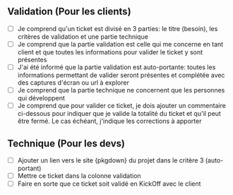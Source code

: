 ## Validation (Pour les clients)

- [ ] Je comprend qu'un ticket est divisé en 3 parties: le titre (besoin), les critères de validation et une partie technique
- [ ] Je comprend que la partie validation est celle qui me concerne en tant client et que toutes les informations pour valider le ticket y sont présentes
- [ ] J'ai été informé que la partie validation est auto-portante: toutes les informations permettant de valider seront présentes et complétée avec des captures d'écran ou url à explorer
- [ ] Je comprend que la partie technique ne concernent que les personnes qui développent
- [ ] Je comprend que pour valider ce ticket, je dois ajouter un commentaire ci-dessous pour indiquer que je valide la totalité du ticket et qu'il peut être fermé. Le cas échéant, j'indique les corrections à apporter

## Technique (Pour les devs)

+ [ ] Ajouter un lien vers le site {pkgdown} du projet dans le critère 3 (auto-portant)
+ [ ] Mettre ce ticket dans la colonne validation
+ [ ] Faire en sorte que ce ticket soit validé en KickOff avec le client
